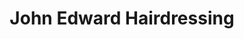 ---
title: "John Edward Hairdressing"
url: /brighton-und-hove/john-edward-hairdressing/
shop: Friseur
---
